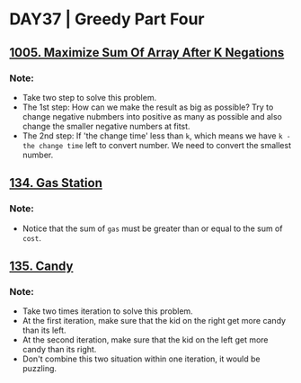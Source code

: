 # DAY37 | Greedy Part Four

## [1005. Maximize Sum Of Array After K Negations](https://leetcode.com/problems/maximize-sum-of-array-after-k-negations/description/)
### Note:
- Take two step to solve this problem. 
- The 1st step: How can we make the result as big as possible? Try to change negative nubmbers into positive as many as possible and also change the smaller negative numbers at fitst.
- The 2nd step: If 'the change time' less than `k`, which means we have `k - the change time` left to convert number. We need to convert the smallest number.

## [134. Gas Station](https://leetcode.com/problems/gas-station/description/)
### Note:
- Notice that the sum of `gas` must be greater than or equal to the sum of `cost`.

## [135. Candy](https://leetcode.com/problems/candy/description/)
### Note:
- Take two times iteration to solve this problem. 
- At the first iteration, make sure that the kid on the right get more candy than its left.
- At the second iteration, make sure that the kid on the left get more candy than its right.
- Don't combine this two situation within one iteration, it would be puzzling.
